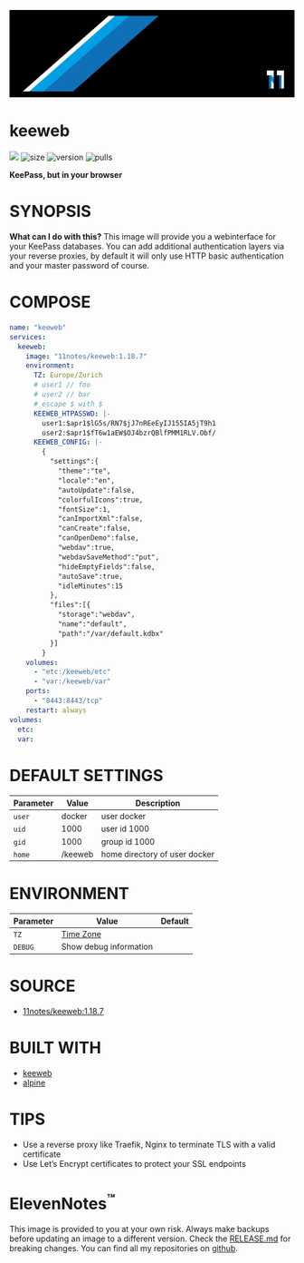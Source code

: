 ![Banner](https://github.com/11notes/defaults/blob/main/static/img/banner.png?raw=true)

# keeweb
[<img src="https://img.shields.io/badge/github-source-blue?logo=github">](https://github.com/11notes/docker-keeweb/tree/1.18.7) ![size](https://img.shields.io/docker/image-size/11notes/keeweb/1.18.7?color=0eb305) ![version](https://img.shields.io/docker/v/11notes/keeweb/1.18.7?color=eb7a09) ![pulls](https://img.shields.io/docker/pulls/11notes/keeweb?color=2b75d6)

**KeePass, but in your browser**

# SYNOPSIS
**What can I do with this?** This image will provide you a webinterface for your KeePass databases. You can add additional authentication layers via your reverse proxies, by default it will only use HTTP basic authentication and your master password of course.

# COMPOSE
```yaml
name: "keeweb"
services:
  keeweb:
    image: "11notes/keeweb:1.18.7"
    environment:
      TZ: Europe/Zurich
      # user1 // foo
      # user2 // bar
      # escape $ with $
      KEEWEB_HTPASSWD: |-
        user1:$apr1$lG5s/RN7$jJ7nREeEyIJ155IA5jT9h1
        user2:$apr1$fT6w1aEW$OJ4bzrQBlfPMM1RLV.Obf/
      KEEWEB_CONFIG: |-
        {
          "settings":{
            "theme":"te",
            "locale":"en",
            "autoUpdate":false,
            "colorfulIcons":true,
            "fontSize":1,
            "canImportXml":false,
            "canCreate":false,
            "canOpenDemo":false,
            "webdav":true,
            "webdavSaveMethod":"put",
            "hideEmptyFields":false,
            "autoSave":true,
            "idleMinutes":15
          },
          "files":[{
            "storage":"webdav",
            "name":"default",
            "path":"/var/default.kdbx"
          }]
        }
    volumes:
      - "etc:/keeweb/etc"
      - "var:/keeweb/var"
    ports:
      - "8443:8443/tcp"
    restart: always
volumes:
  etc:
  var:
```

# DEFAULT SETTINGS
| Parameter | Value | Description |
| --- | --- | --- |
| `user` | docker | user docker |
| `uid` | 1000 | user id 1000 |
| `gid` | 1000 | group id 1000 |
| `home` | /keeweb | home directory of user docker |

# ENVIRONMENT
| Parameter | Value | Default |
| --- | --- | --- |
| `TZ` | [Time Zone](https://en.wikipedia.org/wiki/List_of_tz_database_time_zones) | |
| `DEBUG` | Show debug information | |

# SOURCE
* [11notes/keeweb:1.18.7](https://github.com/11notes/docker-keeweb/tree/1.18.7)

# BUILT WITH
* [keeweb](https://keeweb.info)
* [alpine](https://alpinelinux.org)

# TIPS
* Use a reverse proxy like Traefik, Nginx to terminate TLS with a valid certificate
* Use Let’s Encrypt certificates to protect your SSL endpoints

# ElevenNotes<sup>™️</sup>
This image is provided to you at your own risk. Always make backups before updating an image to a different version. Check the [RELEASE.md](https://github.com/11notes/docker-keeweb/blob/1.18.7/RELEASE.md) for breaking changes. You can find all my repositories on [github](https://github.com/11notes).
